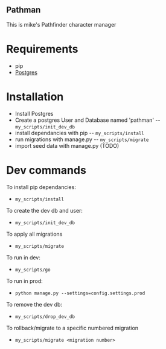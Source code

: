 Pathman
-------

This is mike's Pathfinder character manager

Requirements
============

- pip
- [Postgres](http://www.postgresql.org/download/)

Installation
============

- Install Postgres
- Create a postgres User and Database named 'pathman'
-- `my_scripts/init_dev_db`
- install dependancies with pip
-- `my_scripts/install`
- run migrations with manage.py
-- `my_scripts/migrate`
- import seed data with manage.py (TODO)

Dev commands
============

To install pip dependancies:
- `my_scripts/install`

To create the dev db and user:
- `my_scripts/init_dev_db`

To apply all migrations
- `my_scripts/migrate`

To run in dev:
- `my_scripts/go`

To run in prod:
- `python manage.py --settings=config.settings.prod`

To remove the dev db:
- `my_scripts/drop_dev_db`

To rollback/migrate to a specific numbered migration
- `my_scripts/migrate <migration number>`

